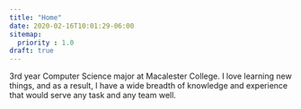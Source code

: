 ```yaml
---
title: "Home"
date: 2020-02-16T10:01:29-06:00
sitemap:
  priority : 1.0
draft: true
---
```


3rd year Computer Science major at Macalester College. I love learning new things,
and as a result, I have a wide breadth of knowledge and experience that would serve any task
and any team well.
